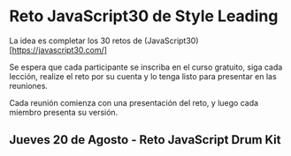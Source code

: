 # Reto JavaScript30 de Style Leading

La idea es completar los 30 retos de (JavaScript30)[https://javascript30.com/] 

Se espera que cada participante se inscriba en el curso gratuito, siga cada lección, realize el reto por su cuenta y lo tenga listo para presentar en las reuniones.

Cada reunión comienza con una presentación del reto, y luego cada miembro presenta su versión.

## Jueves 20 de Agosto - Reto JavaScript Drum Kit
